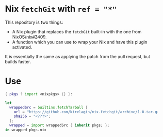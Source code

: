 # Nix `fetchGit` with `ref = "*"`

This repository is two things:

* A Nix plugin that replaces the `fetchGit` built-in with the one from [NixOS/nix#2409][patch].
* A function which you can use to wrap your Nix and have this plugin activated.

It is essentially the same as applying the patch from the pull request, but builds faster.


Use
====

```nix
{ pkgs ? import <nixpkgs> {} }:

let
  wrappedSrc = builtins.fetchTarball {
    url = "https://github.com/kirelagin/nix-fetchgit/archive/1.0.tar.gz";
    sha256 = "<???>";
  };
  wrapped = import wrappedSrc { inherit pkgs; };
in wrapped pkgs.nix
```


  [patch]: https://github.com/NixOS/nix/pull/2409
